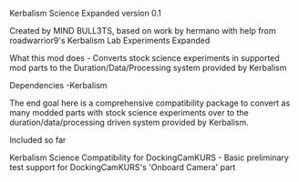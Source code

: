 Kerbalism Science Expanded version 0.1

Created by MIND BULL3TS, based on work by hermano with help from roadwarrior9's Kerbalism Lab Experiments Expanded

What this mod does - Converts stock science experiments in supported mod parts to the Duration/Data/Processing system provided by Kerbalism 

Dependencies
-Kerbalism

The end goal here is a comprehensive compatibility package to convert as many modded parts with stock science experiments over to the duration/data/processing driven system provided by Kerbalism. 

Included so far

Kerbalism Science Compatibility for
DockingCamKURS - Basic preliminary test support for DockingCamKURS's 'Onboard Camera' part
